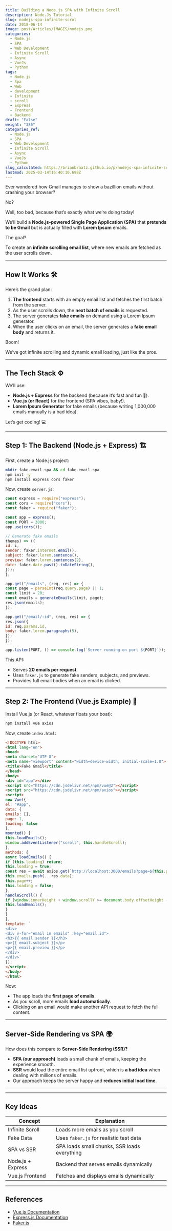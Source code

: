 ```yaml
---
title: Building a Node.js SPA with Infinite Scroll
description: Node.Js Tutorial
slug: nodejs-spa-infinite-scrol
date: 2018-06-14
image: post/Articles/IMAGES/nodejs.png
categories:
  - Node.js
  - SPA
  - Web Development
  - Infinite Scroll
  - Async
  - VueJs
  - Python
tags:
  - Node.js
  - Spa
  - Web
  - development
  - Infinite
  - scroll
  - Express
  - Frontend
  - Backend
draft: "False"
weight: "386"
categories_ref:
  - Node.js
  - SPA
  - Web Development
  - Infinite Scroll
  - Async
  - VueJs
  - Python
slug_calculated: https://brianbraatz.github.io/p/nodejs-spa-infinite-scrol
lastmod: 2025-03-14T16:40:10.698Z
---
```

<!-- 

# Building a Node.js SPA with Infinite Scroll for Fake Emails 📩

## Introduction
-->

Ever wondered how Gmail manages to show a bazillion emails without crashing your browser?

No?

Well, too bad, because that’s exactly what we’re doing today!

We’ll build a **Node.js-powered Single Page Application (SPA)** that **pretends to be Gmail** but is actually filled with **Lorem Ipsum** emails.

The goal?

To create an **infinite scrolling email list**, where new emails are fetched as the user scrolls down.

***

## How It Works 🛠️

Here’s the grand plan:

1. **The frontend** starts with an empty email list and fetches the first batch from the server.
2. As the user scrolls down, the **next batch of emails** is requested.
3. The server generates **fake emails** on demand using a Lorem Ipsum generator.
4. When the user clicks on an email, the server generates a **fake email body** and returns it.

Boom!

We’ve got infinite scrolling and dynamic email loading, just like the pros.

***

## The Tech Stack ⚙️

We’ll use:

* **Node.js + Express** for the backend (because it’s fast and fun 🎉).
* **Vue.js (or React)** for the frontend (SPA vibes, baby!).
* **Lorem Ipsum Generator** for fake emails (because writing 1,000,000 emails manually is a bad idea).

Let’s get coding! 💻

***

## Step 1: The Backend (Node.js + Express) 🏗️

First, create a Node.js project:

```sh
mkdir fake-email-spa && cd fake-email-spa
npm init -y
npm install express cors faker
```

Now, create `server.js`:

```js
const express = require("express");
const cors = require("cors");
const faker = require("faker");

const app = express();
const PORT = 3000;
app.use(cors());

// Generate fake emails
themes) => ({
id: i,
sender: faker.internet.email(),
subject: faker.lorem.sentence(),
preview: faker.lorem.sentences(2),
date: faker.date.past().toDateString(),
}));
};

app.get("/emails", (req, res) => {
const page = parseInt(req.query.page) || 1;
const limit = 20;
const emails = generateEmails(limit, page);
res.json(emails);
});

app.get("/email/:id", (req, res) => {
res.json({
id: req.params.id,
body: faker.lorem.paragraphs(5),
});
});

app.listen(PORT, () => console.log(`Server running on port ${PORT}`));
```

This API:

* Serves **20 emails per request**.
* Uses `faker.js` to generate fake senders, subjects, and previews.
* Provides full email bodies when an email is clicked.

***

## Step 2: The Frontend (Vue.js Example) 🎨

Install Vue.js (or React, whatever floats your boat):

```sh
npm install vue axios
```

Now, create `index.html`:

```html
<!DOCTYPE html>
<html lang="en">
<head>
<meta charset="UTF-8">
<meta name="viewport" content="width=device-width, initial-scale=1.0">
<title>Fake Gmail</title>
</head>
<body>
<div id="app"></div>
<script src="https://cdn.jsdelivr.net/npm/vue@2"></script>
<script src="https://cdn.jsdelivr.net/npm/axios"></script>
<script>
new Vue({
el: "#app",
data: {
emails: [],
page: 1,
loading: false
},
mounted() {
this.loadEmails();
window.addEventListener("scroll", this.handleScroll);
},
methods: {
async loadEmails() {
if (this.loading) return;
this.loading = true;
const res = await axios.get(`http://localhost:3000/emails?page=${this.page}`);
this.emails.push(...res.data);
this.page++;
this.loading = false;
},
handleScroll() {
if (window.innerHeight + window.scrollY >= document.body.offsetHeight - 500) {
this.loadEmails();
}
}
},
template: `
<div>
<div v-for="email in emails" :key="email.id">
<h3>{{ email.sender }}</h3>
<p>{{ email.subject }}</p>
<p>{{ email.preview }}</p>
</div>
</div>`
});
</script>
</body>
</html>
```

Now:

* The app loads the **first page of emails**.
* As you scroll, more emails **load automatically**.
* Clicking on an email would make another API request to fetch the full content.

***

## Server-Side Rendering vs SPA 🌍

How does this compare to **Server-Side Rendering (SSR)?**

* **SPA (our approach)** loads a small chunk of emails, keeping the experience smooth.
* **SSR** would load the entire email list upfront, which is **a bad idea** when dealing with millions of emails.
* Our approach keeps the server happy and **reduces initial load time**.

***

<!-- 
## Conclusion 🎉

We just built a **Gmail-like email viewer** with **infinite scroll** using **Node.js, Vue.js, and a fake email generator**.

It’s fast, fun, and won’t set your server on fire. 🔥

Now go forth and spam yourself with Lorem Ipsum emails! -->

***

## Key Ideas

| Concept           | Explanation                                  |
| ----------------- | -------------------------------------------- |
| Infinite Scroll   | Loads more emails as you scroll              |
| Fake Data         | Uses `faker.js` for realistic test data      |
| SPA vs SSR        | SPA loads small chunks, SSR loads everything |
| Node.js + Express | Backend that serves emails dynamically       |
| Vue.js Frontend   | Fetches and displays emails dynamically      |

***

## References

* [Vue.js Documentation](https://vuejs.org/)
* [Express.js Documentation](https://expressjs.com/)
* [Faker.js](https://fakerjs.dev/)
